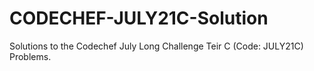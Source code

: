 # CODECHEF-JULY21C-Solution
Solutions to the Codechef July Long Challenge Teir C (Code: JULY21C) Problems.
